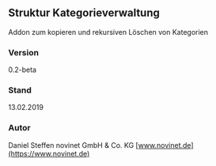 ## Struktur Kategorieverwaltung
Addon zum kopieren und rekursiven Löschen von Kategorien

### Version
0.2-beta

### Stand
13.02.2019

### Autor
Daniel Steffen
novinet GmbH & Co. KG
[www.novinet.de](https://www.novinet.de)